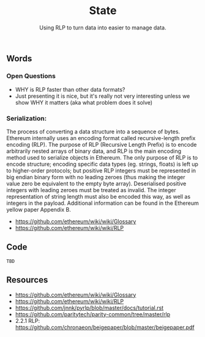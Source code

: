 <div align="center">
    <h1 align="center">
        State
    </h1>
    <p align="center">
        Using RLP to turn data into easier to manage data.
    </p>
</div>
<br>

## Words

### Open Questions
- WHY is RLP faster than other data formats?
- Just presenting it is nice, but it's really not very interesting unless we show WHY it matters (aka what problem does it solve)

### Serialization:
The process of converting a data structure into a sequence of bytes. Ethereum internally uses an encoding format called recursive-length prefix encoding (RLP). The purpose of RLP (Recursive Length Prefix) is to encode arbitrarily nested arrays of binary data, and RLP is the main encoding method used to serialize objects in Ethereum. The only purpose of RLP is to encode structure; encoding specific data types (eg. strings, floats) is left up to higher-order protocols; but positive RLP integers must be represented in big endian binary form with no leading zeroes (thus making the integer value zero be equivalent to the empty byte array). Deserialised positive integers with leading zeroes must be treated as invalid. The integer representation of string length must also be encoded this way, as well as integers in the payload. Additional information can be found in the Ethereum yellow paper Appendix B.
- https://github.com/ethereum/wiki/wiki/Glossary
- https://github.com/ethereum/wiki/wiki/RLP


## Code
```rust, ignore
TBD
```


## Resources
- https://github.com/ethereum/wiki/wiki/Glossary
- https://github.com/ethereum/wiki/wiki/RLP
- https://github.com/jnnk/pyrlp/blob/master/docs/tutorial.rst
- https://github.com/paritytech/parity-common/tree/master/rlp
- 2.2.1 RLP: https://github.com/chronaeon/beigepaper/blob/master/beigepaper.pdf

